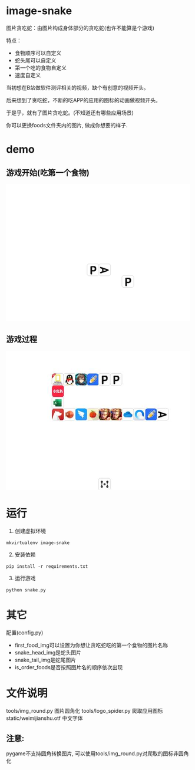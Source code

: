 # image-snake

图片贪吃蛇：由图片构成身体部分的贪吃蛇(也许不能算是个游戏)

特点：
- 食物顺序可以自定义
- 蛇头尾可以自定义
- 第一个吃的食物自定义
- 速度自定义

当初想在B站做软件测评相关的视频，缺个有创意的视频开头。

后来想到了贪吃蛇，不断的吃APP的应用的图标的动画做视频开头。

于是乎，就有了图片贪吃蛇。(不知道还有哪些应用场景)

你可以更换foods文件夹内的图片, 做成你想要的样子.

# demo

## 游戏开始(吃第一个食物)

![demo1](https://github.com/kaiqiangzhao/IconSnake/blob/master/static/demo1.png)

## 游戏过程

![demo2](https://github.com/kaiqiangzhao/IconSnake/blob/master/static/demo2.png)


# 运行

1. 创建虚拟环境

```shell
mkvirtualenv image-snake 
```

2. 安装依赖
```shell
pip install -r requirements.txt
```

3. 运行游戏
```shell
python snake.py
```

# 其它

配置(config.py)
- first_food_img可以设置为你想让贪吃蛇吃的第一个食物的图片名称
- snake_head_img是蛇头图片
- snake_tail_img是蛇尾图片
- is_order_foods是否按照图片名的顺序依次出现

# 文件说明

tools/img_round.py 图片圆角化
tools/logo_spider.py 爬取应用图标
static/weimijianshu.otf 中文字体

## 注意:

pygame不支持圆角转换图片, 可以使用tools/img_round.py对爬取的图标非圆角化
